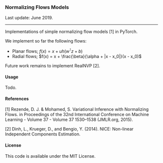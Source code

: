 ### Normalizing Flows Models

Last update: June 2019.

---

Implementations of simple normalizing flow models [1] in PyTorch.

We implement so far the following flows:
- Planar flows; $f(x) = x + u h(w^\intercal z + b)$
- Radial flows; $f(x) = x + \frac{\beta}{\alpha + |x - x_0|}(x - x_0)$

Future work remains to implement RealNVP [2]. 

#### Usage

Todo.

#### References

[1] Rezende, D. J. & Mohamed, S. Variational Inference with Normalizing Flows. in Proceedings of the 32nd International Conference on Machine Learning - Volume 37 - Volume 37 1530–1538 (JMLR.org, 2015).

[2] Dinh, L., Krueger, D., and Bengio, Y. (2014). NICE: Non-linear Independent Components Estimation.

#### License

This code is available under the MIT License.
